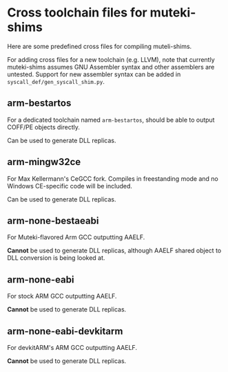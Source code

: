 # Cross toolchain files for muteki-shims

Here are some predefined cross files for compiling muteli-shims.

For adding cross files for a new toolchain (e.g. LLVM), note that currently muteki-shims assumes GNU Assembler syntax and other assemblers are untested. Support for new assembler syntax can be added in `syscall_def/gen_syscall_shim.py`.

## arm-bestartos

For a dedicated toolchain named `arm-bestartos`, should be able to output COFF/PE objects directly.

Can be used to generate DLL replicas.

## arm-mingw32ce

For Max Kellermann's CeGCC fork. Compiles in freestanding mode and no Windows CE-specific code will be included.

Can be used to generate DLL replicas.

## arm-none-bestaeabi

For Muteki-flavored Arm GCC outputting AAELF.

**Cannot** be used to generate DLL replicas, although AAELF shared object to DLL conversion is being looked at.

## arm-none-eabi

For stock ARM GCC outputting AAELF.

**Cannot** be used to generate DLL replicas.

## arm-none-eabi-devkitarm

For devkitARM's ARM GCC outputting AAELF.

**Cannot** be used to generate DLL replicas.

